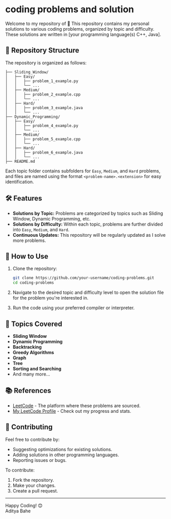 # coding problems and solution

Welcome to my repository of 🚀 This repository contains my personal solutions to various coding problems, organized by topic and difficulty. These solutions are written in [your programming language(s) C++, Java].

## 📂 Repository Structure

The repository is organized as follows:

```
├── Sliding_Window/
│   ├── Easy/
│   │   ├── problem_1_example.py
│   │   └── ...
│   ├── Medium/
│   │   ├── problem_2_example.cpp
│   │   └── ...
│   ├── Hard/
│   │   ├── problem_3_example.java
│   │   └── ...
├── Dynamic_Programming/
│   ├── Easy/
│   │   ├── problem_4_example.py
│   │   └── ...
│   ├── Medium/
│   │   ├── problem_5_example.cpp
│   │   └── ...
│   ├── Hard/
│   │   ├── problem_6_example.java
│   │   └── ...
├── README.md
```

Each topic folder contains subfolders for `Easy`, `Medium`, and `Hard` problems, and files are named using the format `<problem-name>.<extension>` for easy identification.

## 🛠️ Features

- **Solutions by Topic:** Problems are categorized by topics such as Sliding Window, Dynamic Programming, etc.
- **Solutions by Difficulty:** Within each topic, problems are further divided into `Easy`, `Medium`, and `Hard`.
- **Continuous Updates:** This repository will be regularly updated as I solve more problems.

## 🚀 How to Use

1. Clone the repository:
   ```bash
   git clone https://github.com/your-username/coding-problems.git
   cd coding-problems
   ```

2. Navigate to the desired topic and difficulty level to open the solution file for the problem you're interested in.

3. Run the code using your preferred compiler or interpreter.

## 🧩 Topics Covered

- **Sliding Window**
- **Dynamic Programming**
- **Backtracking**
- **Greedy Algorithms**
- **Graph**
- **Tree**
- **Sorting and Searching**
- And many more...

## 📚 References

- [LeetCode](https://leetcode.com/) - The platform where these problems are sourced.
- [My LeetCode Profile](https://leetcode.com/u/adityabahe1111/) - Check out my progress and stats.

## 🤝 Contributing

Feel free to contribute by:
- Suggesting optimizations for existing solutions.
- Adding solutions in other programming languages.
- Reporting issues or bugs.

To contribute:
1. Fork the repository.
2. Make your changes.
3. Create a pull request.

---

Happy Coding! 😊  
Aditya Bahe
